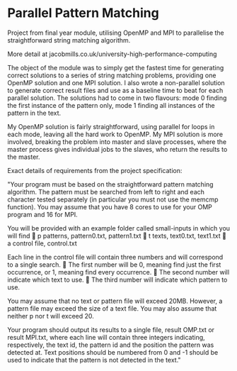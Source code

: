 Parallel Pattern Matching
==========================

Project from final year module, utilising OpenMP and MPI to parallelise the straightforward string matching algorithm.

More detail at jacobmills.co.uk/university-high-performance-computing

The object of the module was to simply get the fastest time for generating correct solutions to a series of string matching problems, providing one OpenMP solution and one MPI solution. I also wrote a non-parallel solution to generate correct result files and use as a baseline time to beat for each parallel solution. The solutions had to come in two flavours: mode 0 finding the first instance of the pattern only, mode 1 finding all instances of the pattern in the text.

My OpenMP solution is fairly straightforward, using parallel for loops in each mode, leaving all the hard work to OpenMP. My MPI solution is more involved, breaking the problem into master and slave processes, where the master process gives individual jobs to the slaves, who return the results to the master.

Exact details of requirements from the project specification:

"Your program must be based on the straightforward pattern matching algorithm. The pattern must be searched from left to right and each character tested separately (in particular you must not use the memcmp function). You may assume that you have 8 cores to use for your OMP program and 16 for MPI.

You will be provided with an example folder called small-inputs in which you will find
 p patterns, pattern0.txt, pattern1.txt
 t texts, text0.txt, text1.txt
 a control file, control.txt

Each line in the control file will contain three numbers and will correspond to a single search.
 The first number will be 0, meaning find just the first occurrence, or 1, meaning find every occurrence.
 The second number will indicate which text to use.
 The third number will indicate which pattern to use.

You may assume that no text or pattern file will exceed 20MB. However, a pattern file may exceed the size of a text file. You may also assume that neither p nor t will exceed 20.

Your program should output its results to a single file, result OMP.txt or result MPI.txt, where each line will contain three integers indicating, respectively, the text id, the pattern id and the position the pattern was detected at. Text positions should be numbered from 0 and -1 should be used to indicate that the pattern is not detected in the text."

